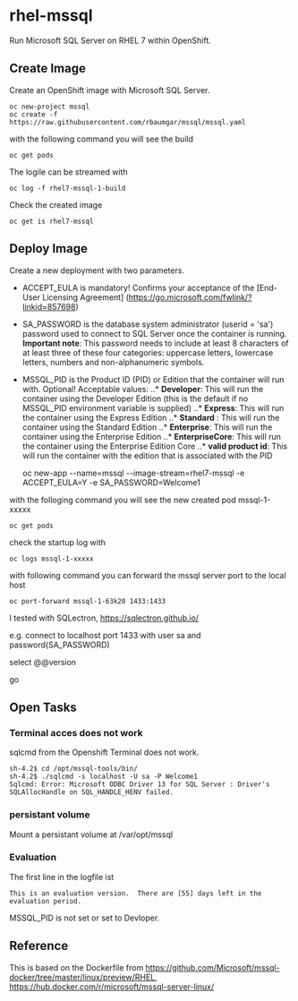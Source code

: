 
# rhel-mssql
Run Microsoft SQL Server on RHEL 7 within OpenShift.

## Create Image
Create an OpenShift image with Microsoft SQL Server.

    oc new-project mssql
    oc create -f https://raw.githubusercontent.com/rbaumgar/mssql/mssql.yaml

with the following command you will see the build

    oc get pods

The logile can be streamed with

    oc log -f rhel7-mssql-1-build

Check the created image

    oc get is rhel7-mssql

## Deploy Image
Create a new deployment with two parameters. 
* ACCEPT_EULA is mandatory! Confirms your acceptance of the [End-User Licensing Agreement] (https://go.microsoft.com/fwlink/?linkid=857698)
* SA_PASSWORD is the database system administrator (userid = 'sa') password used to connect to SQL Server once the container is running. **Important note**: This password needs to include at least 8 characters of at least three of these four categories: uppercase letters, lowercase letters, numbers and non-alphanumeric symbols.
* MSSQL_PID is the Product ID (PID) or Edition that the container will run with. Optional! Acceptable values:
..*    **Developer**: This will run the container using the Developer Edition (this is the default if no MSSQL_PID environment variable is supplied)
..*    **Express**: This will run the container using the Express Edition
..*    **Standard** : This will run the container using the Standard Edition
..*    **Enterprise**: This will run the container using the Enterprise Edition
..*    **EnterpriseCore**: This will run the container using the Enterprise Edition Core
..*    **valid product id**: This will run the container with the edition that is associated with the PID


    oc new-app --name=mssql --image-stream=rhel7-mssql -e ACCEPT_EULA=Y -e SA_PASSWORD=Welcome1
    
with the folloging command you will see the new created pod mssql-1-xxxxx

    oc get pods
    
check the startup log with

    oc logs mssql-1-xxxxx
 
 with following command you can forward the mssql server port to the local host
 
    oc port-forward mssql-1-63k20 1433:1433
    
I tested with SQLectron, https://sqlectron.github.io/

e.g. connect to localhost port 1433 with user sa and password(SA_PASSWORD)

select @@version

go

## Open Tasks
### Terminal acces does not work
sqlcmd from the Openshift Terminal does not work.
    
    sh-4.2$ cd /opt/mssql-tools/bin/
    sh-4.2$ ./sqlcmd -s localhost -U sa -P Welcome1                                                                                                                                                         
    Sqlcmd: Error: Microsoft ODBC Driver 13 for SQL Server : Driver's SQLAllocHandle on SQL_HANDLE_HENV failed.      
    
### persistant volume   
Mount a persistant volume at /var/opt/mssql

### Evaluation
The first line in the logfile ist
    
    This is an evaluation version.  There are [55] days left in the evaluation period.
 
MSSQL_PID is not set or set to Devloper.


## Reference
This is based on the Dockerfile from https://github.com/Microsoft/mssql-docker/tree/master/linux/preview/RHEL, https://hub.docker.com/r/microsoft/mssql-server-linux/
